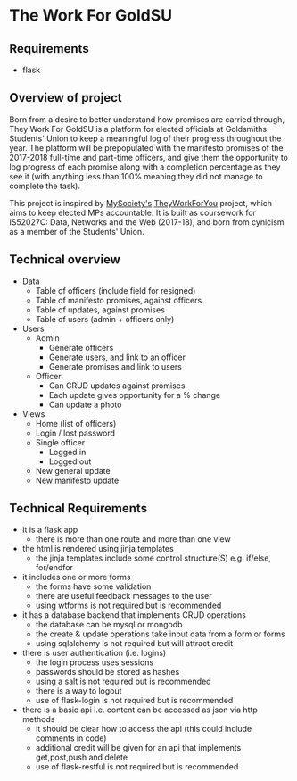 # The Work For GoldSU

## Requirements

* flask

## Overview of project

Born from a desire to better understand how promises are carried through, They Work For GoldSU is a platform for elected officials at Goldsmiths Students' Union to keep a meaningful log of their progress throughout the year. The platform will be prepopulated with the manifesto promises of the 2017-2018 full-time and part-time officers, and give them the opportunity to log progress of each promise along with a completion percentage as they see it (with anything less than 100% meaning they did not manage to complete the task).

This project is inspired by [MySociety's](https://www.mysociety.org) [TheyWorkForYou](https://www.theyworkforyou.com/) project, which aims to keep elected MPs accountable. It is built as coursework for IS52027C: Data, Networks and the Web (2017-18), and born from cynicism as a member of the Students' Union.

## Technical overview

* Data
  * Table of officers (include field for resigned)
  * Table of manifesto promises, against officers
  * Table of updates, against promises
  * Table of users (admin + officers only)
* Users
  * Admin
    * Generate officers
    * Generate users, and link to an officer
    * Generate promises and link to users
  * Officer
    * Can CRUD updates against promises
    * Each update gives opportunity for a % change
    * Can update a photo
* Views
  * Home (list of officers)
  * Login / lost password
  * Single officer
    * Logged in
    * Logged out
  * New general update
  * New manifesto update


## Technical Requirements

* it is a flask app
  * there is more than one route and more than one view
* the html is rendered using jinja templates
  * the jinja templates include some control structure(S) e.g. if/else, for/endfor
* it includes one or more forms
  * the forms have some validation
  * there are useful feedback messages to the user
  * using wtforms is not required but is recommended
* it has a database backend that implements CRUD operations
  * the database can be mysql or mongodb
  * the create & update operations take input data from a form or forms
  * using sqlalchemy is not required but will attract credit
* there is user authentication (i.e. logins)
  * the login process uses sessions
  * passwords should be stored as hashes
  * using a salt is not required but is recommended
  * there is a way to logout
  * use of flask-login is not required but is recommended
* there is a basic api i.e. content can be accessed as json via http methods
  * it should be clear how to access the api (this could include comments in code)
  * additional credit will be given for an api that implements get,post,push and delete
  * use of flask-restful is not required but is recommended